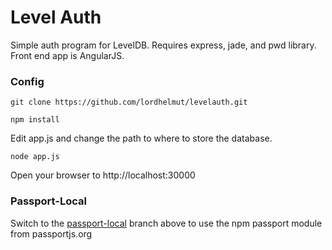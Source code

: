 # Level Auth
Simple auth program for LevelDB.  Requires express, jade, and pwd library.  Front end app is AngularJS.

### Config
`git clone https://github.com/lordhelmut/levelauth.git`

`npm install`

Edit app.js and change the path to where to store the database.

`node app.js`

Open your browser to http://localhost:30000

### Passport-Local

Switch to the [passport-local](https://gitub.com/lordhelmut/levelauth/tree/passport-local) branch above to use the npm passport module from passportjs.org
